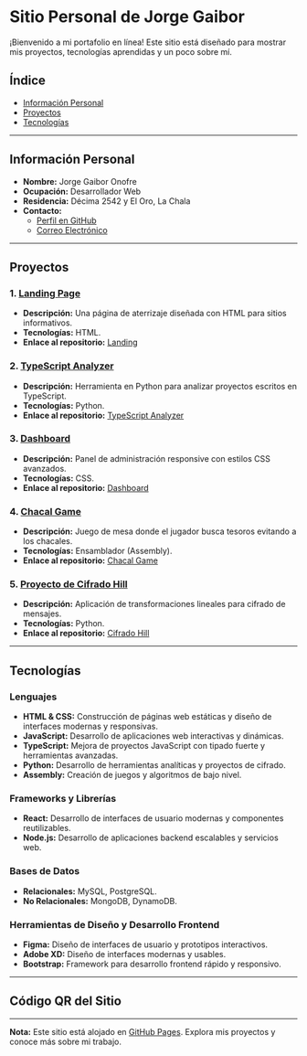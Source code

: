 # Sitio Personal de Jorge Gaibor

¡Bienvenido a mi portafolio en línea! Este sitio está diseñado para mostrar mis proyectos, tecnologías aprendidas y un poco sobre mí.

## Índice
- [Información Personal](#información-personal)
- [Proyectos](#proyectos)
- [Tecnologías](#tecnologías)

---

## Información Personal
- **Nombre:** Jorge Gaibor Onofre
- **Ocupación:** Desarrollador Web
- **Residencia:** Décima 2542 y El Oro, La Chala
- **Contacto:**
  - [Perfil en GitHub](https://github.com/Jorge2033)
  - [Correo Electrónico](mailto:jegaibor@espol.edu.ec)

---

## Proyectos

### 1. **[Landing Page](https://github.com/Jorge2033/Landing)**
   - **Descripción:** Una página de aterrizaje diseñada con HTML para sitios informativos.
   - **Tecnologías:** HTML.
   - **Enlace al repositorio:** [Landing](https://github.com/Jorge2033/Landing)

### 2. **[TypeScript Analyzer](https://github.com/Jorge2033/TypeScript_Analyzer)**
   - **Descripción:** Herramienta en Python para analizar proyectos escritos en TypeScript.
   - **Tecnologías:** Python.
   - **Enlace al repositorio:** [TypeScript Analyzer](https://github.com/Jorge2033/TypeScript_Analyzer)

### 3. **[Dashboard](https://github.com/Jorge2033/Dashboard)**
   - **Descripción:** Panel de administración responsive con estilos CSS avanzados.
   - **Tecnologías:** CSS.
   - **Enlace al repositorio:** [Dashboard](https://github.com/Jorge2033/Dashboard)

### 4. **[Chacal Game](https://github.com/Jorge2033/Chacal-Game)**
   - **Descripción:** Juego de mesa donde el jugador busca tesoros evitando a los chacales.
   - **Tecnologías:** Ensamblador (Assembly).
   - **Enlace al repositorio:** [Chacal Game](https://github.com/Jorge2033/Chacal-Game)

### 5. **[Proyecto de Cifrado Hill](https://github.com/Jorge2033/ProyectoEncriptacionHill)**
   - **Descripción:** Aplicación de transformaciones lineales para cifrado de mensajes.
   - **Tecnologías:** Python.
   - **Enlace al repositorio:** [Cifrado Hill](https://github.com/Jorge2033/ProyectoEncriptacionHill)

---

## Tecnologías

### **Lenguajes**
- **HTML & CSS:** Construcción de páginas web estáticas y diseño de interfaces modernas y responsivas.
- **JavaScript:** Desarrollo de aplicaciones web interactivas y dinámicas.
- **TypeScript:** Mejora de proyectos JavaScript con tipado fuerte y herramientas avanzadas.
- **Python:** Desarrollo de herramientas analíticas y proyectos de cifrado.
- **Assembly:** Creación de juegos y algoritmos de bajo nivel.

### **Frameworks y Librerías**
- **React:** Desarrollo de interfaces de usuario modernas y componentes reutilizables.
- **Node.js:** Desarrollo de aplicaciones backend escalables y servicios web.

### **Bases de Datos**
- **Relacionales:** MySQL, PostgreSQL.
- **No Relacionales:** MongoDB, DynamoDB.

### **Herramientas de Diseño y Desarrollo Frontend**
- **Figma:** Diseño de interfaces de usuario y prototipos interactivos.
- **Adobe XD:** Diseño de interfaces modernas y usables.
- **Bootstrap:** Framework para desarrollo frontend rápido y responsivo.

---

## Código QR del Sitio

---

**Nota:** Este sitio está alojado en [GitHub Pages](https://jorge2033.github.io). Explora mis proyectos y conoce más sobre mi trabajo.

